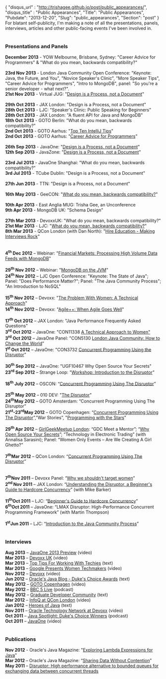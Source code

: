 {
 "disqus_url" : "http://trishagee.github.io/post/public_appearances/",
 "disqus_title" : "Public Appearances",
 "Title": "Public Appearances",
 "Pubdate": "2013-12-20",
 "Slug": "public_appearances",
 "Section": "post"
}
For blatant self-publicity, I'm making a note of all the presentations, panels, interviews, articles and other public-facing events I've been involved in.<br /><br /><h3>Presentations and Panels</h3><div align="LEFT" style="margin-bottom: 0cm;"><b>December 2013</b>&nbsp;- YOW Melbourne, Brisbane, Sydney: "Career Advice for Programmers" &amp; "What do you mean, backwards compatibility?"<br /><b><br /></b><b>23rd Nov 2013</b>&nbsp;- London Java Community Open Conference: "Keynote: Java, the Future, and You", "Novice Speaker's Clinic", "More Speaker Tips", "Career Advice for Programmers", "Intro to MongoDB", panel: "So you're a senior developer - what next?".<br /><b>21st Nov 2013</b> - Virtual JUG: "<a href="http://mechanitis.blogspot.co.uk/2013/11/first-presentation-at-virtual-jug.html">Design is a Process, not a Document</a>"<br /><b><br /></b><b>29th Oct 2013</b>&nbsp;- JAX London: "Design is a Process, not a Document"<br /><b>28th Oct 2013</b>&nbsp;- LJC: "Speaker's Clinic: Public Speaking for Beginners"<br /><b>28th Oct 2013</b>&nbsp;- JAX London: "A fluent API for Java and MongoDB"<br /><b>18th Oct 2013</b>&nbsp;- GOTO Berlin: "What do you mean, backwards compatibility?"<br /><b>2nd Oct 2013</b>&nbsp;- GOTO Aarhus: "<a href="http://gotocon.com/video#55">Top Ten IntelliJ Tips</a>"<br /><b>2nd Oct 2013</b>&nbsp;- GOTO Aarhus: "<a href="http://gotocon.com/video#36">Career Advice for Programmers</a>"<br /><b><br /></b><b>26th Sep 2013</b> - JavaOne: "<a href="http://mechanitis.blogspot.co.uk/2013/11/javaone-2013.html">Design is a Process, not a Document</a>"<br /><b>12th Sep 2013</b>&nbsp;- JavaZone: "<a href="http://vimeo.com/74553077">Design is a Process, not a Document</a>"<br /><br /><b>23rd Jul 2013</b>&nbsp;- JavaOne Shanghai: "What do you mean, backwards compatibility?"<br /><b>3rd Jul 2013</b>&nbsp;- TCube Dublin: "Design is a Process, not a Document"<br /><b><br /></b><b>27th Jun 2013</b>&nbsp;- TTN: "Design is a Process, not a Document"<br /><b><br /></b><b>16th May 2013</b>&nbsp;- GeeCON: "<a href="http://vimeo.com/72982916">What do you mean, backwards compatibility?</a>"<br /><b><br /></b><b>10th Apr 2013</b>&nbsp;- East Anglia MUG: Trisha Gee, an Unconference<br /><b>9th Apr 2013</b>&nbsp;- MongoDB UK: "Schema Design"<br /><b><br /></b><b>27th Mar 2013</b>&nbsp;- DevoxxUK: "What do you mean, backwards compatibility?"<br /><b>21st Mar 2013</b> - LJC: "<a href="http://skillsmatter.com/podcast/java-jee/london-java-community-march">What do you mean, backwards compatibility?</a>"<br /><b>8th Mar 2013</b>&nbsp;- QCon London (with Dan North): "<a href="http://mechanitis.blogspot.com.es/2013/08/life-on-both-sides-of-interview-table.html">Hire Education - Making Interviews Rock</a>"<br /><br /><br /><b>4</b><sup><b>th</b></sup><b>&nbsp;</b><b>Dec 2012</b>&nbsp;– Webinar: "<a href="http://mechanitis.blogspot.co.uk/2012/12/webinar-processing-high-volume-data.html">Financial Markets:&nbsp;Processing High Volume Data Feeds with MongoDB</a>"<br /><div><br /></div><b>29</b><sup><b>th</b></sup><b>&nbsp;</b><b>Nov 2012</b>&nbsp;– Webinar: "<a href="http://mechanitis.blogspot.co.uk/2012/11/my-first-official-mongodb-appearance.html">MongoDB on the JVM</a>"<br /><b>24</b><sup><b>th</b></sup><b>&nbsp;</b><b>Nov 2012</b>&nbsp;–&nbsp;LJC Open Conference: "Keynote: The State of Java"; Panel: "Does Performance Matter?"; Panel: "The Java Community Process"; "An Introduction to NoSQL"<br /><br /><b>15</b><sup><b>th</b></sup><b>&nbsp;</b><b>Nov 2012</b>&nbsp;–&nbsp;Devoxx: "<a href="http://mechanitis.blogspot.co.uk/2012/12/devoxx-problem-with-women-technical.html">The Problem With Women: A Technical Approach</a>"<br /><b>14</b><sup><b>th</b></sup><b>&nbsp;</b><b>Nov 2012</b>&nbsp;–&nbsp;Devoxx: "<a href="http://mechanitis.blogspot.co.uk/2012/12/agile-when-agile-goes-well.html">Agile++: When Agile Goes Well</a>"<br /><div><br /></div><b>17</b><sup><b>th</b></sup><b>&nbsp;</b><b>Oct 2012</b>&nbsp;– JAX London: "Java Performance Frequently Asked Questions"<br /><b>3</b><sup><b>rd</b></sup><b>&nbsp;</b><b>Oct 2012</b>&nbsp;–&nbsp;JavaOne: "CON11338 <a href="http://mechanitis.blogspot.co.uk/2012/10/javaone-problem-with-women-technical.html">A Technical Approach to Women"</a><br /><b>3</b><sup><b>rd</b></sup><b>&nbsp;</b><b>Oct 2012</b>&nbsp;–&nbsp;JavaOne Panel: "CON5130&nbsp;<a href="https://oracleus.activeevents.com/connect/sessionDetail.ww?SESSION_ID=5130&amp;tclass=popup#.UIZb-TfrjPE.blogger">London Java Community: How to Change the World</a>"<br /><b>1</b><sup><b>st&nbsp;</b></sup><b>Oct 2012</b>&nbsp;–&nbsp;JavaOne: "CON3732 <a href="https://oracleus.activeevents.com/connect/sessionDetail.ww?SESSION_ID=3732&amp;tclass=popup#.UIZaP5FFnjg.blogger">Concurrent Programming Using the Disruptor</a>"<br /><br /><b>30</b><sup><b>th</b></sup><b>&nbsp;</b><b>Sep 2012</b>&nbsp;–&nbsp;JavaOne: "UGF10467 Why Open Source Your Secrets"<br /><b>23</b><sup><b>rd</b></sup><b>&nbsp;</b><b>Sep 2012</b>&nbsp;–&nbsp;Strange Loop: "<a href="http://mechanitis.blogspot.co.uk/2012/09/strangeloop-disruptor-workshop-materials.html">Workshop: Introduction to the Disruptor</a>"<br /><br /><b>18</b><sup><b>th</b></sup><b>&nbsp;July 2012</b>&nbsp;–&nbsp;OSCON:&nbsp;“<a href="http://www.oscon.com/oscon2012/public/schedule/proceedings">Concurrent Programming Using The Disruptor</a>”<br /><br /></div><div align="LEFT" style="margin-bottom: 0cm;"><b>25</b><sup><b>th</b></sup><b>&nbsp;</b><b>May 2012</b>&nbsp;–&nbsp;010 DEV: "<a href="http://010dev.nl/post/social-tech-event-the-disruptor-and-the-perfect-programmer">The Disruptor</a>"<br /><b>24</b><sup><b>th</b></sup><b>May 2012</b> – GOTO Amsterdam: “Concurrent Programming Using The Disruptor”</div><div align="LEFT" style="margin-bottom: 0cm;"><b>21</b><sup><b>st</b></sup><b>-23</b><sup><b>rd</b></sup><b>May 2012</b> – GOTO Copenhagen: “<a href="http://www.infoq.com/presentations/Disruptor#.UIZa3tb3Bms.blogger">Concurrent Programming Using The Disruptor</a>”,”War Stories”, "<a href="http://www.version2.dk/blog/goto-programming-stars-45578">Programming with the Stars</a>"<br /><br /></div><div align="LEFT" style="margin-bottom: 0cm;"><b>29</b><sup><b>th </b></sup><b>Apr 2012</b> – <a href="http://www.geekgirlmeetup.co.uk/2012/03/29th-of-april-geekgirlmeetup-is-held-in-london-theme-code-is-queen/">GirlGeekMeetup London</a>: “GDC Meet a Mentor”; “<a href="http://mechanitis.blogspot.co.uk/2012/05/why-open-source-your-secrets.html">Why Open Source Your Secrets</a>”; “Technology in&nbsp;Electronic Trading” (with Annalisa Sarasini); Panel:&nbsp;“Women Only Events – Are We Creating A Girl Ghetto?”<br /><br /></div><div align="LEFT" style="margin-bottom: 0cm;"><b>7</b><sup><b>th</b></sup><b>Mar 2012</b> – QCon London: “<a href="http://mechanitis.blogspot.co.uk/2012/06/qcon-london-disruptor-presentation.html">Concurrent Programming Using The Disruptor</a>”<br /><br /><br /></div><div align="LEFT" style="margin-bottom: 0cm;"><b>7</b><sup><b>th</b></sup><b>Nov 2011</b> – Devoxx Panel: “<a href="http://www.blogger.com/"><span id="goog_1144118152"></span>Why we shouldn't target women<span id="goog_1144118153"></span></a>”</div><div align="LEFT" style="margin-bottom: 0cm;"><b>2</b><sup><b>nd </b></sup><b>Nov 2011</b> – JAX London: “<a href="http://mechanitis.blogspot.co.uk/2011/12/video-of-our-jax-london-session.html">Understanding the Disruptor, a Beginner's Guide to Hardcore Concurrency</a>” (with Mike Barker)<b></b><br /><br /></div><div align="LEFT" style="margin-bottom: 0cm;"><b>11</b><sup><b>th</b></sup><b>Oct 2011</b> – LJC: “<a href="http://mechanitis.blogspot.co.uk/2011/10/mike-and-i-debut-our-new-disruptor.html">Beginner's Guide to Hardcore Concurrency</a>”</div><div align="LEFT" style="margin-bottom: 0cm;"><b>6</b><sup><b>th</b></sup><b>Oct 2011</b> – JavaOne: “LMAX Disruptor: High-Performance Concurrent Programming Framework” (with Martin Thompson)<br /><br /></div><div align="LEFT" style="margin-bottom: 0cm;"><b>1</b><sup><b>st</b></sup><b>Jun 2011</b> – LJC: “<a href="http://mechanitis.blogspot.co.uk/2011/09/first-public-appearance-caught-on-video.html">Introduction to the Java Community Process</a>”<br /><br /><h3>Interviews</h3><div align="LEFT" style="margin-bottom: 0cm;"><div align="LEFT" style="margin-bottom: 0cm;"><div align="LEFT" style="margin-bottom: 0cm;"><span class="Apple-style-span"><b>Aug 2013</b>&nbsp;–&nbsp;<a href="http://mechanitis.blogspot.com.es/2013/08/interviewed-by-stephen-chin-about.html">JavaOne 2013 Preview</a> (video)</span><br /><span class="Apple-style-span"><b>Mar 2013</b>&nbsp;–&nbsp;<a href="http://parleys.com/play/516becfbe4b07b9cc6de32c3/chapter0/about">Devoxx UK</a> (video)</span><br /><span class="Apple-style-span"><b>Mar 2013</b>&nbsp;–&nbsp;<a href="http://shoreditchworks.com/women-tech-city-advice-solutions-sexism">Top Tips For Working With Techies</a> (text)</span><br /><span class="Apple-style-span"><b>Mar 2013</b>&nbsp;</span>– <a href="http://mechanitis.blogspot.co.uk/2013/03/gdl-presents-women-techmakers-with.html">Google Presents Women Techmakers</a> (video)<br /><span class="Apple-style-span"><b>Nov 2012</b><span class="Apple-style-span">&nbsp;</span>–<span class="Apple-style-span">&nbsp;</span><a href="http://mechanitis.blogspot.co.uk/2013/01/interviewed-at-devoxx.html">Devoxx</a> (video)</span><br /><span class="Apple-style-span"><b>Jun 2012</b>&nbsp;</span>–<span class="Apple-style-span">&nbsp;<a href="https://blogs.oracle.com/java/entry/why_nominate_someone_for_a">Oracle's Java Blog - Duke's Choice Awards</a> (text)</span><br /><b>May 2012</b>&nbsp;–&nbsp;<a href="http://mechanitis.blogspot.co.uk/2012/08/interviewed-at-goto-copenhagen.html">GOTO Copenhagen</a> (video)<br /><b>May 2012</b>&nbsp;–&nbsp;<a href="http://mechanitis.blogspot.co.uk/2012/05/featured-on-bbc-podcast.html">BBC 5 Live</a>&nbsp;(podcast)</div></div><b>May 2012</b>&nbsp;–&nbsp;<a href="http://careers.grad-dc.co.uk/2012/05/18/107/">Graduate Developer Community</a>&nbsp;(text)<br /><b>Mar 2012</b>&nbsp;–&nbsp;<a href="http://mechanitis.blogspot.co.uk/2012/05/interviewed-for-infoq-at-qcon-london.html">InfoQ at QCon London</a>&nbsp;(video)<br /><b>Jan 2012</b>&nbsp;–&nbsp;<a href="http://blog.eisele.net/2012/01/heroes-of-java-trisha-gee.html">Heroes of Java</a>&nbsp;(text)<br /><b>Nov 2011</b>&nbsp;–&nbsp;<a href="http://mechanitis.blogspot.co.uk/2011/12/interview-by-oracle-technology-network.html">Oracle Technology Network at Devoxx</a>&nbsp;(video)<br /><span class="Apple-style-span"><b>Oct 2011</b>&nbsp;</span>–<span class="Apple-style-span">&nbsp;<a href="https://blogs.oracle.com/javaspotlight/entry/java_spotlight_episode_51_live">Java Spotlight: Duke's Choice Winners</a> (podcast)</span><br /><b>Oct 2011</b>&nbsp;–&nbsp;<a href="http://mechanitis.blogspot.co.uk/2011/11/more-videos-from-java-one-2011.html">JavaOne</a> (video)<br /><br /><div align="LEFT" style="margin-bottom: 0cm;"><h3>Publications</h3></div></div><b>Nov 2012</b>&nbsp;- Oracle's Java Magazine: "<a href="http://www.oraclejavamagazine-digital.com/javamagazine/20121112/?pg=35&amp;pm=1&amp;u1=friend">Exploring Lambda Expressions for Java</a>"<br /><b>Mar 2012&nbsp;</b>– Oracle's Java Magazine: “<a href="http://mechanitis.blogspot.co.uk/2012/03/java-magazine-intro-to-disruptor-part.html">Sharing Data Without Contention</a>”<br /><div align="LEFT" style="margin-bottom: 0cm;"><div><b>May 2011</b>&nbsp;–&nbsp;<a href="http://disruptor.googlecode.com/files/Disruptor-1.0.pdf">Disruptor: High performance alternative to bounded queues for exchanging data between concurrent threads</a></div></div><div align="LEFT" style="margin-bottom: 0cm;"></div></div><h1 class="western"></h1>
